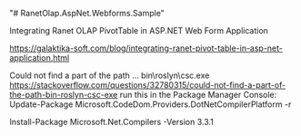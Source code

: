 "# RanetOlap.AspNet.Webforms.Sample" 

Integrating Ranet OLAP PivotTable in ASP.NET Web Form Application

https://galaktika-soft.com/blog/integrating-ranet-pivot-table-in-asp-net-application.html






Could not find a part of the path … bin\roslyn\csc.exe
https://stackoverflow.com/questions/32780315/could-not-find-a-part-of-the-path-bin-roslyn-csc-exe
run this in the Package Manager Console:
Update-Package Microsoft.CodeDom.Providers.DotNetCompilerPlatform -r


Install-Package Microsoft.Net.Compilers -Version 3.3.1

